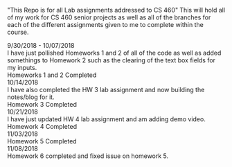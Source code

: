 "This Repo is for all Lab assignments addressed to CS 460" 
This will hold all of my work for CS 460 senior projects as well as all of the branches for each of the different assignments given to me to complete within the course.<br>

9/30/2018 - 10/07/2018<br>
I have just pollished Homeworks 1 and 2 of all of the code as well as added somethings to Homework 2 such as the clearing of the text box fields for my inputs.<br>
Homeworks 1 and 2 Completed<br>
10/14/2018<br>
I have also completed the HW 3 lab assignment and now building 
the notes/blog for it.<br>
Homework 3 Completed<br>
10/21/2018<br>
I have just updated HW 4 lab assignment and am adding demo video.<br>
Homework 4 Completed <br>
11/03/2018<br>
Homework 5 Completed<br>
11/08/2018<br>
Homework 6 completed and fixed issue on homework 5. 
